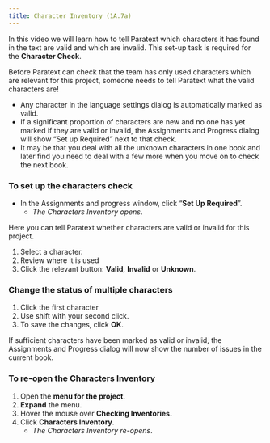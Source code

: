 ```yaml
---
title: Character Inventory (1A.7a)
---
```

In this video we will learn how to tell Paratext which characters it has found in the text are valid and which are invalid. This set-up task is required for the **Character Check**.

Before Paratext can check that the team has only used characters which are relevant for this project, someone needs to tell Paratext what the valid characters are!

-  Any character in the language settings dialog is automatically marked as valid.
-  If a significant proportion of characters are new and no one has yet marked if they are valid or invalid, the Assignments and Progress dialog will show “Set up Required” next to that check.
-  It may be that you deal with all the unknown characters in one book and later find you need to deal with a few more when you move on to check the next book.

### To set up the characters check

-  In the Assignments and progress window, click “**Set Up Required**”.  
    -  *The Characters Inventory opens*.

Here you can tell Paratext whether characters are valid or invalid for this project.

1.  Select a character.
1.  Review where it is used
1.  Click the relevant button: **Valid**, **Invalid** or **Unknown**.

### Change the status of multiple characters

1.  Click the first character
1.  Use shift with your second click.
1.  To save the changes, click **OK**.

If sufficient characters have been marked as valid or invalid, the Assignments and Progress dialog will now show the number of issues in the current book.

### To re-open the Characters Inventory

1.  Open the **menu for the project**.
1.  **Expand** the menu.
1.  Hover the mouse over **Checking Inventories.**
1.  Click **Characters Inventory**.  
    -  *The Characters Inventory re-opens*.

